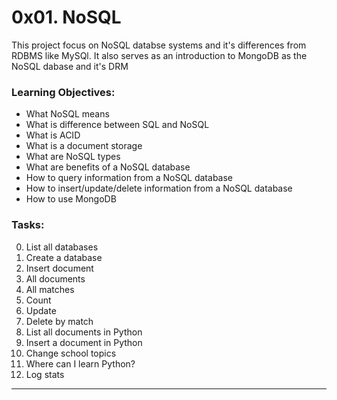 # 0x01. NoSQL
This project focus on NoSQL databse systems and it's differences from RDBMS like MySQl.
It also serves as an introduction to MongoDB as the NoSQL dabase and it's DRM

### Learning Objectives:
 - What NoSQL means
 - What is difference between SQL and NoSQL
 - What is ACID
 - What is a document storage
 - What are NoSQL types
 - What are benefits of a NoSQL database
 - How to query information from a NoSQL database
 - How to insert/update/delete information from a NoSQL database
 - How to use MongoDB

 ### Tasks:
 0. List all databases
 1. Create a database
 2. Insert document
 3. All documents
 4. All matches
 5. Count
 6. Update
 7. Delete by match
 8. List all documents in Python
 9. Insert a document in Python
 10. Change school topics
 11. Where can I learn Python?
 12. Log stats

---


